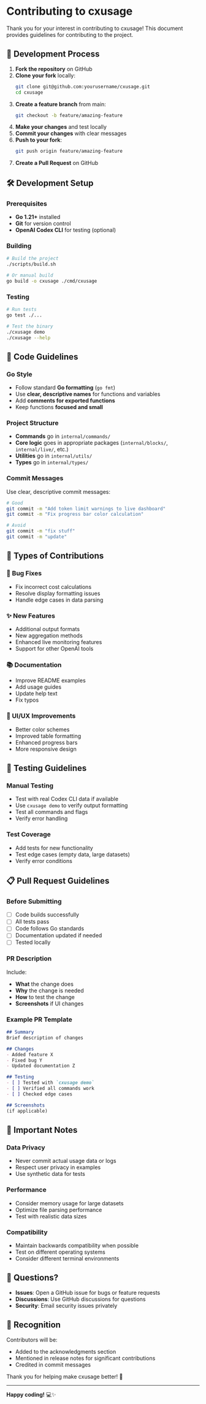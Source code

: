 # Contributing to cxusage

Thank you for your interest in contributing to cxusage! This document provides guidelines for contributing to the project.

## 🚀 Development Process

1. **Fork the repository** on GitHub
2. **Clone your fork** locally:
   ```bash
   git clone git@github.com:yourusername/cxusage.git
   cd cxusage
   ```
3. **Create a feature branch** from main:
   ```bash
   git checkout -b feature/amazing-feature
   ```
4. **Make your changes** and test locally
5. **Commit your changes** with clear messages
6. **Push to your fork**:
   ```bash
   git push origin feature/amazing-feature
   ```
7. **Create a Pull Request** on GitHub

## 🛠️ Development Setup

### Prerequisites
- **Go 1.21+** installed
- **Git** for version control
- **OpenAI Codex CLI** for testing (optional)

### Building
```bash
# Build the project
./scripts/build.sh

# Or manual build
go build -o cxusage ./cmd/cxusage
```

### Testing
```bash
# Run tests
go test ./...

# Test the binary
./cxusage demo
./cxusage --help
```

## 📝 Code Guidelines

### Go Style
- Follow standard **Go formatting** (`go fmt`)
- Use **clear, descriptive names** for functions and variables
- Add **comments for exported functions**
- Keep functions **focused and small**

### Project Structure
- **Commands** go in `internal/commands/`
- **Core logic** goes in appropriate packages (`internal/blocks/`, `internal/live/`, etc.)
- **Utilities** go in `internal/utils/`
- **Types** go in `internal/types/`

### Commit Messages
Use clear, descriptive commit messages:
```bash
# Good
git commit -m "Add token limit warnings to live dashboard"
git commit -m "Fix progress bar color calculation"

# Avoid
git commit -m "fix stuff"
git commit -m "update"
```

## 🎯 Types of Contributions

### 🐛 Bug Fixes
- Fix incorrect cost calculations
- Resolve display formatting issues
- Handle edge cases in data parsing

### ✨ New Features
- Additional output formats
- New aggregation methods
- Enhanced live monitoring features
- Support for other OpenAI tools

### 📚 Documentation
- Improve README examples
- Add usage guides
- Update help text
- Fix typos

### 🎨 UI/UX Improvements
- Better color schemes
- Improved table formatting
- Enhanced progress bars
- More responsive design

## 🧪 Testing Guidelines

### Manual Testing
- Test with real Codex CLI data if available
- Use `cxusage demo` to verify output formatting
- Test all commands and flags
- Verify error handling

### Test Coverage
- Add tests for new functionality
- Test edge cases (empty data, large datasets)
- Verify error conditions

## 📋 Pull Request Guidelines

### Before Submitting
- [ ] Code builds successfully
- [ ] All tests pass
- [ ] Code follows Go standards
- [ ] Documentation updated if needed
- [ ] Tested locally

### PR Description
Include:
- **What** the change does
- **Why** the change is needed
- **How** to test the change
- **Screenshots** if UI changes

### Example PR Template
```markdown
## Summary
Brief description of changes

## Changes
- Added feature X
- Fixed bug Y
- Updated documentation Z

## Testing
- [ ] Tested with `cxusage demo`
- [ ] Verified all commands work
- [ ] Checked edge cases

## Screenshots
(if applicable)
```

## 🚨 Important Notes

### Data Privacy
- Never commit actual usage data or logs
- Respect user privacy in examples
- Use synthetic data for tests

### Performance
- Consider memory usage for large datasets
- Optimize file parsing performance
- Test with realistic data sizes

### Compatibility
- Maintain backwards compatibility when possible
- Test on different operating systems
- Consider different terminal environments

## 🤔 Questions?

- **Issues**: Open a GitHub issue for bugs or feature requests
- **Discussions**: Use GitHub discussions for questions
- **Security**: Email security issues privately

## 🎉 Recognition

Contributors will be:
- Added to the acknowledgments section
- Mentioned in release notes for significant contributions
- Credited in commit messages

Thank you for helping make cxusage better! 🙏

---

**Happy coding!** 💻✨